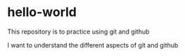 # hello-world
This repository is to practice using git and github

I want to understand the different aspects of git and github
